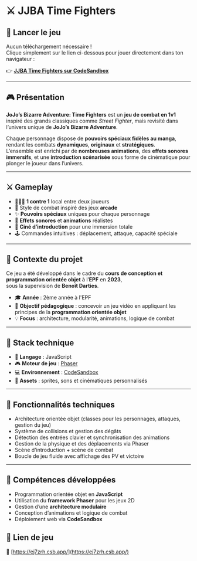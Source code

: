 # ⚔️ JJBA Time Fighters

## 🚀 Lancer le jeu

Aucun téléchargement nécessaire !  
Clique simplement sur le lien ci-dessous pour jouer directement dans ton navigateur :

👉 [**JJBA Time Fighters sur CodeSandbox**](https://ej7zrh.csb.app/)

---

## 🎮 Présentation

**JoJo’s Bizarre Adventure: Time Fighters** est un **jeu de combat en 1v1** inspiré des grands classiques comme *Street Fighter*, mais revisité dans l’univers unique de **JoJo’s Bizarre Adventure**.  

Chaque personnage dispose de **pouvoirs spéciaux fidèles au manga**, rendant les combats **dynamiques**, **originaux** et **stratégiques**.  
L’ensemble est enrichi par de **nombreuses animations**, des **effets sonores immersifs**, et une **introduction scénarisée** sous forme de cinématique pour plonger le joueur dans l’univers.

---

## ⚔️ Gameplay

- 🧑‍🤝‍🧑 **1 contre 1** local entre deux joueurs  
- 🎯 Style de combat inspiré des jeux **arcade**  
- ✨ **Pouvoirs spéciaux** uniques pour chaque personnage  
- 🎵 **Effets sonores** et **animations** réalistes  
- 📜 **Ciné d’introduction** pour une immersion totale  
- 🕹️ Commandes intuitives : déplacement, attaque, capacité spéciale

---

## 🧠 Contexte du projet

Ce jeu a été développé dans le cadre du **cours de conception et programmation orientée objet** à l’**EPF** en **2023**,  
sous la supervision de **Benoît Darties**.

- 🎓 **Année** : 2ème année à l'EPF 
- 🧰 **Objectif pédagogique** : concevoir un jeu vidéo en appliquant les principes de la **programmation orientée objet**  
- 💡 **Focus** : architecture, modularité, animations, logique de combat

---

## 🧱 Stack technique

- 🧠 **Langage** : JavaScript  
- 🎮 **Moteur de jeu** : [Phaser](https://phaser.io/)  
- 💻 **Environnement** : [CodeSandbox](https://codesandbox.io)  
- 🎨 **Assets** : sprites, sons et cinématiques personnalisés

---

## 🧩 Fonctionnalités techniques

- Architecture orientée objet (classes pour les personnages, attaques, gestion du jeu)  
- Système de collisions et gestion des dégâts  
- Détection des entrées clavier et synchronisation des animations  
- Gestion de la physique et des déplacements via Phaser  
- Scène d’introduction + scène de combat  
- Boucle de jeu fluide avec affichage des PV et victoire

---

## 🧠 Compétences développées

- Programmation orientée objet en **JavaScript**  
- Utilisation du **framework Phaser** pour les jeux 2D  
- Gestion d’une **architecture modulaire**  
- Conception d’animations et logique de combat  
- Déploiement web via **CodeSandbox**

## 🏁 Lien de jeu

🔗 [https://ej7zrh.csb.app/](https://ej7zrh.csb.app/)
